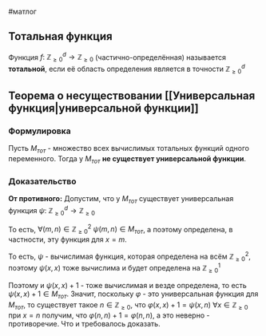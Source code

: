 #матлог 
## Тотальная функция
Функция $f: \ \mathbb{Z}_{\geq 0}^d \to \mathbb{Z}_{\geq 0}$ (частично-определённая) называется **тотальной**, если её область определения является в точности $\mathbb{Z}_{\geq 0}^d$

## Теорема о несуществовании [[Универсальная функция|универсальной функции]]
### Формулировка
Пусть $M_{тот}$ - множество всех вычислимых тотальных функций одного переменного.
Тогда у $M_{тот}$ **не существует универсальной функции**.

### Доказательство
**От противного:**
Допустим, что у $M_{тот}$ существует универсальная функция $\psi: \ \mathbb{Z}_{\geq 0}^d \to \mathbb{Z}_{\geq 0}$

То есть, $\forall(m, n) \in \mathbb{Z}_{\geq 0}^{2} \ \psi(m, n) \in M_{тот}$, а поэтому определена, в частности, эту функция для $x = m$.

То есть, $\psi$ - вычислимая функция, которая определена на всём $\mathbb{Z}_{\geq 0}^{2}$, поэтому $\psi(x, x)$ тоже вычислима и будет определена на $\mathbb{Z}_{\geq 0}^{1}$

Поэтому и $\psi(x, x) + 1$ - тоже вычислимая и везде определена, то есть $\psi(x, x) + 1 \in M_{тот}$. Значит, поскольку $\varphi$ - это универсальная функция для $M_{тот}$, то существует такое $n \in \mathbb{Z}_{\geq 0}$, что $\varphi(x, x) + 1 = \psi(x, n) \ \forall x \in \mathbb{Z}_{\geq 0}$ при $x = n$ получим, что $\varphi(n, n) + 1 = \varphi(n, n)$, а это неверно - противоречие. Что и требовалось доказать.